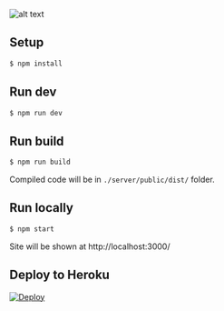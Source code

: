 ![alt text](http://www.wamasoftware.com/images/service-images/vue-js-side-panel.png)

## Setup

```bash
$ npm install
```

## Run dev

```bash
$ npm run dev
```

## Run build

```bash
$ npm run build
```
Compiled code will be in `./server/public/dist/` folder.

## Run locally

```bash
$ npm start
```
Site will be shown at http://localhost:3000/

## Deploy to Heroku

[![Deploy](https://www.herokucdn.com/deploy/button.png)](https://heroku.com/deploy)
